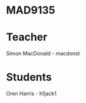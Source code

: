 MAD9135
=======

Teacher
=======

Simon MacDonald - macdonst

Students
========

Oren Harris - h1jack1